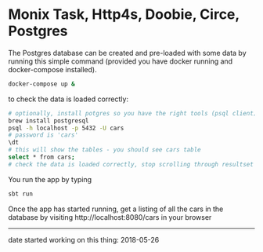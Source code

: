 # Monix Task, Http4s, Doobie, Circe, Postgres

The Postgres database can be created and pre-loaded with some data by running this simple command (provided you have docker running and docker-compose installed).

```bash
docker-compose up &
```

to check the data is loaded correctly:

```bash
# optionally, install potgres so you have the right tools (psql client):
brew install postgresql
psql -h localhost -p 5432 -U cars
# password is 'cars'
\dt
# this will show the tables - you should see cars table
select * from cars;
# check the data is loaded correctly, stop scrolling through resultset by pressing 'q', and quit psql by pressing Ctrl+D
```


You run the app by typing

```bash
sbt run
```

Once the app has started running, get a listing of all the cars in the database by visiting http://localhost:8080/cars in your browser

------------------

date started working on this thing: 2018-05-26
